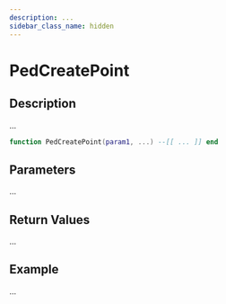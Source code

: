 ```yaml
---
description: ...
sidebar_class_name: hidden
---
```


# PedCreatePoint

## Description

...

```lua
function PedCreatePoint(param1, ...) --[[ ... ]] end
```

## Parameters

...

## Return Values

...

## Example

...

